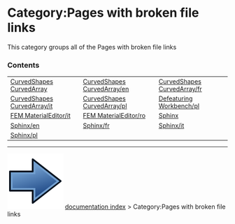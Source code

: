 # Category:Pages with broken file links
This category groups all of the Pages with broken file links

### Contents

|     |     |     |
| --- | --- | --- |
| [CurvedShapes CurvedArray](CurvedShapes_CurvedArray.md) | [CurvedShapes CurvedArray/en](CurvedShapes_CurvedArray/en.md) | [CurvedShapes CurvedArray/fr](CurvedShapes_CurvedArray/fr.md) |
| [CurvedShapes CurvedArray/it](CurvedShapes_CurvedArray/it.md) | [CurvedShapes CurvedArray/pl](CurvedShapes_CurvedArray/pl.md) | [Defeaturing Workbench/pl](Defeaturing_Workbench/pl.md) |
| [FEM MaterialEditor/it](FEM_MaterialEditor/it.md) | [FEM MaterialEditor/ro](FEM_MaterialEditor/ro.md) | [Sphinx](Sphinx.md) |
| [Sphinx/en](Sphinx/en.md) | [Sphinx/fr](Sphinx/fr.md) | [Sphinx/it](Sphinx/it.md) |
| [Sphinx/pl](Sphinx/pl.md) |



---
![](images/Button_right.svg) [documentation index](../README.md) > Category:Pages with broken file links
